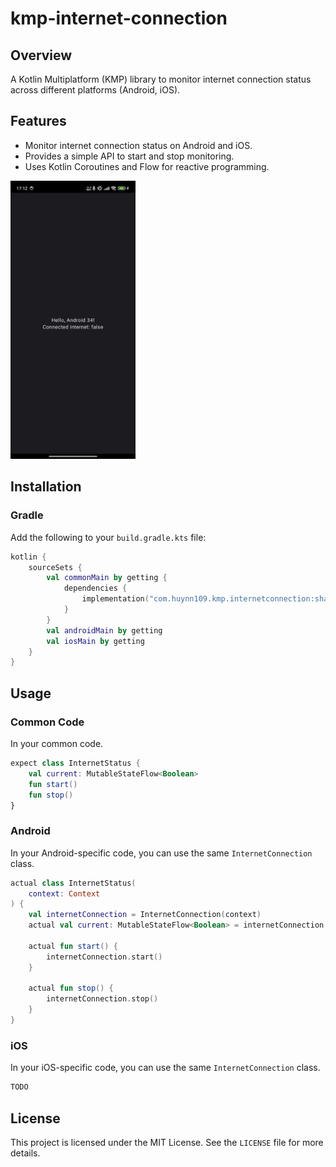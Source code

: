 # kmp-internet-connection

## Overview
A Kotlin Multiplatform (KMP) library to monitor internet connection status across different platforms (Android, iOS).

## Features
- Monitor internet connection status on Android and iOS.
- Provides a simple API to start and stop monitoring.
- Uses Kotlin Coroutines and Flow for reactive programming.

<img src="img/1.png" alt="Android" width="200"/>

## Installation

### Gradle
Add the following to your `build.gradle.kts` file:

```kotlin
kotlin {
    sourceSets {
        val commonMain by getting {
            dependencies {
                implementation("com.huynn109.kmp.internetconnection:shared:1.0.0")
            }
        }
        val androidMain by getting
        val iosMain by getting
    }
}
```

## Usage

### Common Code
In your common code.

```kotlin
expect class InternetStatus {
    val current: MutableStateFlow<Boolean>
    fun start()
    fun stop()
}
```

### Android
In your Android-specific code, you can use the same `InternetConnection` class.

```kotlin
actual class InternetStatus(
    context: Context
) {
    val internetConnection = InternetConnection(context)
    actual val current: MutableStateFlow<Boolean> = internetConnection.isNetworkConnected

    actual fun start() {
        internetConnection.start()
    }

    actual fun stop() {
        internetConnection.stop()
    }
}
```

### iOS
In your iOS-specific code, you can use the same `InternetConnection` class.

```kotlin
TODO
```

## License
This project is licensed under the MIT License. See the `LICENSE` file for more details.